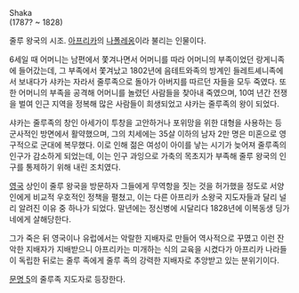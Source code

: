 Shaka  
(1787? ~ 1828)

줄루 왕국의 시조. [아프리카](%EC%95%84%ED%94%84%EB%A6%AC%EC%B9%B4.md)의
[나폴레옹](%EB%82%98%ED%8F%B4%EB%A0%88%EC%98%B9.md)이라 불리는 인물이다.

6세일 때 어머니는 남편에서 쫓겨나면서 어머니를 따라 어머니의 부족이었던 랑게니족에 들어갔는데, 그 부족에서 쫓겨났고 1802년에
음테트와족의 방계인 들레트셰니족에서 보내다가 샤카는 자라서 줄루족으로 돌아가 아버지를 따르던 자들을 모두 죽였다. 또한 어머니의 부족을
공격해 어머니를 놀렸던 사람들을 찾아내 죽였으며, 10여 년간 전쟁을 벌여 인근 지역을 정복해 많은 사람들이 희생되었고 샤카는 줄루족의 왕이
되었다.

샤카는 줄루족의 창인 아세가이 투창을 고안하거나 포위망을 위한 대형을 사용하는 등 군사적인 방면에서 활약했으며, 그의 치세에는 35살 이하의
남자 2만 명은 미혼으로 영구적으로 군대에 복무했다. 이로 인해 젊은 여성이 아이를 낳는 시기가 늦어져 줄루족의 인구가 감소하게 되었는데,
이는 인구 과잉으로 가축의 목초지가 부족해 줄루 왕국의 인구를 통제하기 위해 내린 조치였다.

[영국](%EC%98%81%EA%B5%AD.md) 상인이 줄루 왕국을 방문하자 그들에게 무역항을 짓는 것을 허가했을 정도로 서양인에게
비교적 우호적인 정책을 펼쳤고, 이는 다른 아프리카 소왕국 지도자들과 달리 널리 알려진 이유 중 하나가 되었다. 말년에는 정신병에 시달리다
1828년에 이복동생 딩가네에게 살해당한다.

그가 죽은 뒤 영국이나 유럽에서는 악랄한 지배자로 만들어 역사적으로 꾸몄고 이런 잔악한 지배자가 지배받으니 아프리카는 미개하는 식의 교육을
시켰다가 아프리카 나라들이 독립한 뒤로는 줄루 족에게 줄루 족의 강력한 지배자로 추앙받고 있는 분위기이다.

[문명 5](%EB%AC%B8%EB%AA%85%205.md)의 줄루족 지도자로 등장한다.

